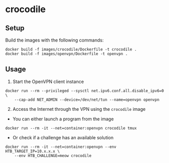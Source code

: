 # crocodile

## Setup

Build the images with the following commands:

```
docker build -f images/crocodile/Dockerfile -t crocodile .
docker build -f images/openvpn/Dockerfile -t openvpn .
```

## Usage

1) Start the OpenVPN client instance

```
docker run --rm --privileged --sysctl net.ipv6.conf.all.disable_ipv6=0 \
    --cap-add NET_ADMIN --device=/dev/net/tun --name=openvpn openvpn
```

2) Access the Internet through the VPN using the `crocodile` image

  - You can either launch a program from the image

```
docker run --rm -it --net=container:openvpn crocodile tmux
```

  - Or check if a challenge has an available solution

```
docker run --rm -it --net=container:openvpn --env HTB_TARGET_IP=10.x.x.x \
    --env HTB_CHALLENGE=meow crocodile
```

